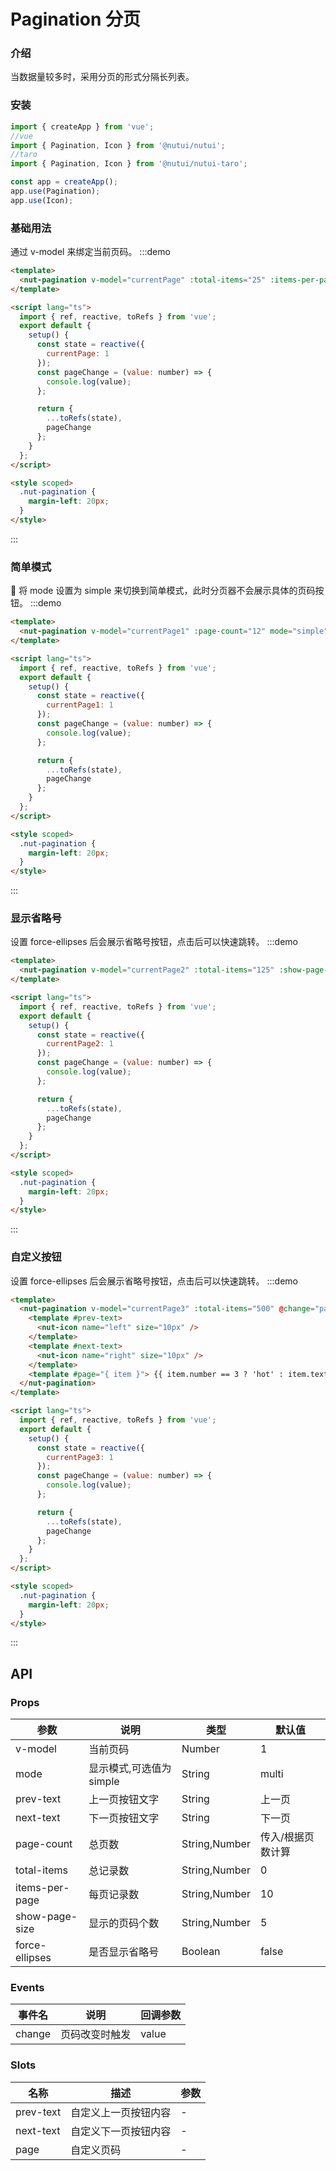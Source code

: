 # Pagination 分页

### 介绍

当数据量较多时，采用分页的形式分隔长列表。

### 安装

```javascript
import { createApp } from 'vue';
//vue
import { Pagination, Icon } from '@nutui/nutui';
//taro
import { Pagination, Icon } from '@nutui/nutui-taro';

const app = createApp();
app.use(Pagination);
app.use(Icon);
```

### 基础用法

通过 v-model 来绑定当前页码。
:::demo

```html
<template>
  <nut-pagination v-model="currentPage" :total-items="25" :items-per-page="5" @change="pageChange" />
</template>

<script lang="ts">
  import { ref, reactive, toRefs } from 'vue';
  export default {
    setup() {
      const state = reactive({
        currentPage: 1
      });
      const pageChange = (value: number) => {
        console.log(value);
      };

      return {
        ...toRefs(state),
        pageChange
      };
    }
  };
</script>

<style scoped>
  .nut-pagination {
    margin-left: 20px;
  }
</style>
```

:::

### 简单模式

 将 mode 设置为 simple 来切换到简单模式，此时分页器不会展示具体的页码按钮。
:::demo

```html
<template>
  <nut-pagination v-model="currentPage1" :page-count="12" mode="simple" @change="pageChange" />
</template>

<script lang="ts">
  import { ref, reactive, toRefs } from 'vue';
  export default {
    setup() {
      const state = reactive({
        currentPage1: 1
      });
      const pageChange = (value: number) => {
        console.log(value);
      };

      return {
        ...toRefs(state),
        pageChange
      };
    }
  };
</script>

<style scoped>
  .nut-pagination {
    margin-left: 20px;
  }
</style>
```

:::

### 显示省略号

设置 force-ellipses 后会展示省略号按钮，点击后可以快速跳转。
:::demo

```html
<template>
  <nut-pagination v-model="currentPage2" :total-items="125" :show-page-size="3" @change="pageChange" force-ellipses />
</template>

<script lang="ts">
  import { ref, reactive, toRefs } from 'vue';
  export default {
    setup() {
      const state = reactive({
        currentPage2: 1
      });
      const pageChange = (value: number) => {
        console.log(value);
      };

      return {
        ...toRefs(state),
        pageChange
      };
    }
  };
</script>

<style scoped>
  .nut-pagination {
    margin-left: 20px;
  }
</style>
```

:::

### 自定义按钮

设置 force-ellipses 后会展示省略号按钮，点击后可以快速跳转。
:::demo

```html
<template>
  <nut-pagination v-model="currentPage3" :total-items="500" @change="pageChange" :show-page-size="5">
    <template #prev-text>
      <nut-icon name="left" size="10px" />
    </template>
    <template #next-text>
      <nut-icon name="right" size="10px" />
    </template>
    <template #page="{ item }"> {{ item.number == 3 ? 'hot' : item.text }} </template>
  </nut-pagination>
</template>

<script lang="ts">
  import { ref, reactive, toRefs } from 'vue';
  export default {
    setup() {
      const state = reactive({
        currentPage3: 1
      });
      const pageChange = (value: number) => {
        console.log(value);
      };

      return {
        ...toRefs(state),
        pageChange
      };
    }
  };
</script>

<style scoped>
  .nut-pagination {
    margin-left: 20px;
  }
</style>
```

:::

## API

### Props

| 参数           | 说明                     | 类型          | 默认值            |
| -------------- | ------------------------ | ------------- | ----------------- |
| v-model        | 当前页码                 | Number        | 1                 |
| mode           | 显示模式,可选值为 simple | String        | multi             |
| prev-text      | 上一页按钮文字           | String        | 上一页            |
| next-text      | 下一页按钮文字           | String        | 下一页            |
| page-count     | 总页数                   | String,Number | 传入/根据页数计算 |
| total-items    | 总记录数                 | String,Number | 0                 |
| items-per-page | 每页记录数               | String,Number | 10                |
| show-page-size | 显示的页码个数           | String,Number | 5                 |
| force-ellipses | 是否显示省略号           | Boolean       | false             |

### Events

| 事件名 | 说明           | 回调参数 |
| ------ | -------------- | -------- |
| change | 页码改变时触发 | value    |

### Slots

| 名称      | 描述                 | 参数 |
| --------- | -------------------- | ---- |
| prev-text | 自定义上一页按钮内容 | -    |
| next-text | 自定义下一页按钮内容 | -    |
| page      | 自定义页码           | -    |
